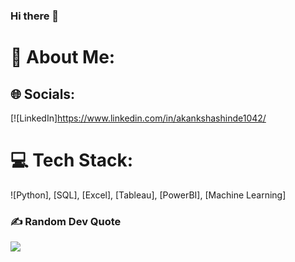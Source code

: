 ### Hi there 👋
# 💫 About Me:



## 🌐 Socials:
[![LinkedIn]https://www.linkedin.com/in/akankshashinde1042/
# 💻 Tech Stack:
![Python], [SQL], [Excel], [Tableau], [PowerBI], [Machine Learning]

### ✍️ Random Dev Quote
![](https://quotes-github-readme.vercel.app/api?type=horizontal&theme=radical)




